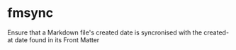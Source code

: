 # fmsync
Ensure that a Markdown file's created date is syncronised with the created-at date found in its Front Matter
